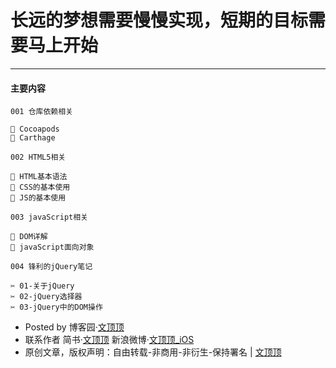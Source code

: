 # 长远的梦想需要慢慢实现，短期的目标需要马上开始

-----

#### 主要内容

`001 仓库依赖相关`

	🌂 Cocoapods
	🌂 Carthage
	
`002 HTML5相关`
	
	🍉 HTML基本语法
	🍉 CSS的基本使用
	🍉 JS的基本使用
	
`003 javaScript相关`
	
	🍊 DOM详解
	🍊 javaScript面向对象
	

`004 锋利的jQuery笔记`

	✂️ 01-关于jQuery
	✂️ 02-jQuery选择器
	✂️ 03-jQuery中的DOM操作
	
	
	
	
	
	
	
	
	
	
	
	
	
	
	
- Posted by 博客园·[文顶顶](http://www.cnblogs.com/wendingding/)
- 联系作者 简书·[文顶顶](http://www.jianshu.com/users/c5703017b9f5/latest_articleshttp://www.jianshu.com/users/c5703017b9f5/latest_articles) 新浪微博·[文顶顶_iOS](http://weibo.com/p/1005053800117445/home?from=page_100505&mod=TAB#place)
- 原创文章，版权声明：自由转载-非商用-非衍生-保持署名 | [文顶顶](http://www.cnblogs.com/wendingding/)